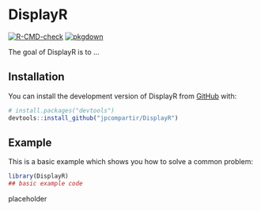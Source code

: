 
<!-- README.md is generated from README.Rmd. Please edit that file -->

# DisplayR

<!-- badges: start -->

[![R-CMD-check](https://github.com/jpcompartir/DisplayR/actions/workflows/R-CMD-check.yaml/badge.svg)](https://github.com/jpcompartir/DisplayR/actions/workflows/R-CMD-check.yaml)
[![pkgdown](https://github.com/jpcompartir/DisplayR/actions/workflows/pkgdown.yaml/badge.svg)](https://github.com/jpcompartir/DisplayR/actions/workflows/pkgdown.yaml)
<!-- badges: end -->

The goal of DisplayR is to …

## Installation

You can install the development version of DisplayR from
[GitHub](https://github.com/) with:

``` r
# install.packages("devtools")
devtools::install_github("jpcompartir/DisplayR")
```

## Example

This is a basic example which shows you how to solve a common problem:

``` r
library(DisplayR)
## basic example code
```

placeholder

